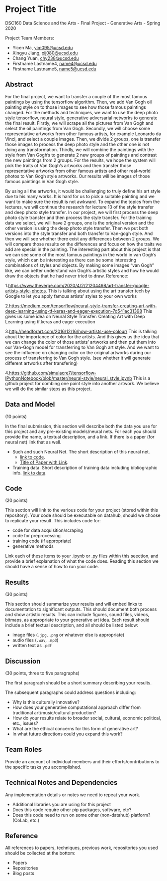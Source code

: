 # Project Title

DSC160 Data Science and the Arts - Final Project - Generative Arts - Spring 2020

Project Team Members: 
- Yicen Ma, yim095@ucsd.edu
- Xingyu Jiang, xij080@ucsd.edu
- Chang Yuan, chy238@ucsd.edu
- Firstname Lastname4, name4@ucsd.edu
- Firstname Lastname5, name5@ucsd.edu

## Abstract

 For the final project, we want to transfer a couple of the most famous paintings by using the tensorflow algorithm. Then, we add Van Gogh oil painting style on to those images to see how those famous paintings changed. For the methods and techniques, we want to use the deep photo style tensorflow, neural style, generative adversarial networks to generate the final result. Firstly, we will scrape all the pictures from Van Gogh and select the oil paintings from Van Gogh. Secondly, we will choose some representative artworks from other famous artists, for example Leonardo da Vinci, and select a couple images. Then, we divide 2 groups, one is transfer those images to process the deep photo style and the other one is not doing any transformation. Thirdly, we will combine the paintings with the style from Van Gogh’s to generate 2 new groups of paintings and contrast the new paintings from 2 groups. For the results, we hope the system will pick the traits of Van Gogh’s artworks and then transfer those representative artworks from other famous artists and other real-world photos to Van Gogh style artworks. Our results will be images of those famous paintings in Van Gogh style.

By using all the artworks, it would be challenging to truly define his art style due to his many works. It is hard for us to pick a suitable painting and we want to make sure the result is not awkward. To expand the topics from the lectures, we will continue the research for lecture 13 of the style transfer and deep photo style transfer. In our project, we will first process the deep photo style transfer and then process the style transfer. For the training data we select, we will have 2 groups, one is the original version and the other version is using the deep photo style transfer. Then we put both versions into the style transfer and both transfer to Van-gogh style. And then we will see whether there exist any differences between 2 groups. We will compare those results on the differences and focus on how the traits we add are special in the painting. The interesting part about this project is that we can see some of the most famous paintings in the world in van Gogh’s style, which can be interesting as there can be some interesting combinations of styles and objects. By making some images “van Gogh” like, we can better understand van Gogh’s artistic styles and how he would draw the objects that he had never tried to draw.
Reference:

1.https://www.theverge.com/2020/4/2/21204498/art-transfer-google-artists-style-photos.
This is talking about using the art transfer tech by Google to let you apply famous artists’ styles to your own works

2.https://medium.com/tensorflow/neural-style-transfer-creating-art-with-deep-learning-using-tf-keras-and-eager-execution-7d541ac31398
This gives us some idea on Neural Style Transfer: Creating Art with Deep Learning using tf.keras and eager execution

3.http://headforart.com/2016/12/16/how-artists-use-colour/
This is talking about the importance of color for the artists. And this gives us the idea that we can change the color of those artists’ artworks and then put them into our Van-Gogh model for transferring to Van Gogh art style. And we want to see the influence on changing color on the original artworks during our process of transferring to Van Gogh style. (see whether it will generate different artworks after transfering) 

4.https://github.com/simulacre7/tensorflow-IPythonNotebook/blob/master/neural-style/neural_style.ipynb
This is a github project for combing one paint style into another artwork. We believe we will do the similar steps as this project.



## Data and Model

(10 points) 

In the final submission, this section will describe both the data you use for this project and any pre-existing models/neural nets. For each you should provide the name, a textual description, and a link. If there is a paper (for neural net) link that as well.
- Such and such Neural Net. The short description of this neural net. 
  - [link to code]().
  - [Title of Paper with Link](). 
- Training data. Short description of training data including bibliographic info. [link to data]().

## Code

(20 points)

This section will link to the various code for your project (stored within this repository). Your code should be executable on datahub, should we choose to replicate your result. This includes code for: 

- code for data acquisition/scraping
- code for preprocessing
- training code (if appropriate)
- generative methods

Link each of these items to your .ipynb or .py files within this seection, and provide a brief explanation of what the code does. Reading this section we should have a sense of how to run your code.

## Results

(30 points) 

This section should summarize your results and will embed links to documentation to significant outputs. This should document both process and show artistic results. This can include figures, sound files, videos, bitmaps, as appropriate to your generative art idea. Each result should include a brief textual description, and all should be listed below: 

- image files (`.jpg`, `.png` or whatever else is appropriate)
- audio files (`.wav`, `.mp3`)
- written text as `.pdf`

## Discussion

(30 points, three to five paragraphs)

The first paragraph should be a short summary describing your results.

The subsequent paragraphs could address questions including:
- Why is this culturally innovative?
- How does your generative computational approach differ from traditional art/music/cultural production? 
- How do your results relate to broader social, cultural, economic political, etc., issues? 
- What are the ethical concerns for this form of generative art? 
- In what future directions could you expand this work?

## Team Roles

Provide an account of individual members and their efforts/contributions to the specific tasks you accomplished.

## Technical Notes and Dependencies

Any implementation details or notes we need to repeat your work. 
- Additional libraries you are using for this project
- Does this code require other pip packages, software, etc?
- Does this code need to run on some other (non-datahub) platform? (CoLab, etc.)

## Reference

All references to papers, techniques, previous work, repositories you used should be collected at the bottom:
- Papers
- Repositories
- Blog posts

